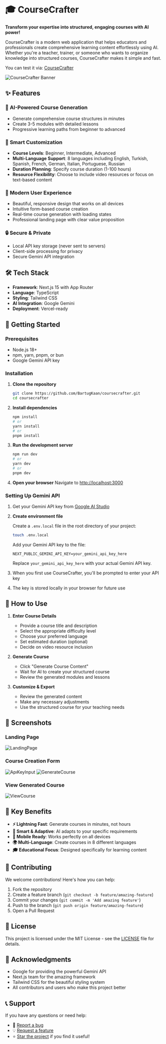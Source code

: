 # 🎓 CourseCrafter

**Transform your expertise into structured, engaging courses with AI power!**

CourseCrafter is a modern web application that helps educators and professionals create comprehensive learning content effortlessly using AI. Whether you're a teacher, trainer, or someone who wants to organize knowledge into structured courses, CourseCrafter makes it simple and fast.

You can test it via: <a href="https://course-crafter-one.vercel.app/">CourseCrafter</a>

![CourseCrafter Banner](https://img.shields.io/badge/CourseCrafter-AI%20Powered%20Course%20Creation-green?style=for-the-badge&logo=graduation-cap)

## ✨ Features

### 🚀 **AI-Powered Course Generation**

- Generate comprehensive course structures in minutes
- Create 3-5 modules with detailed lessons
- Progressive learning paths from beginner to advanced

### 🎯 **Smart Customization**

- **Course Levels**: Beginner, Intermediate, Advanced
- **Multi-Language Support**: 8 languages including English, Turkish, Spanish, French, German, Italian, Portuguese, Russian
- **Duration Planning**: Specify course duration (1-100 hours)
- **Resource Flexibility**: Choose to include video resources or focus on text-based content

### 📱 **Modern User Experience**

- Beautiful, responsive design that works on all devices
- Intuitive form-based course creation
- Real-time course generation with loading states
- Professional landing page with clear value proposition

### 🔒 **Secure & Private**

- Local API key storage (never sent to servers)
- Client-side processing for privacy
- Secure Gemini API integration

## 🛠️ Tech Stack

- **Framework**: Next.js 15 with App Router
- **Language**: TypeScript
- **Styling**: Tailwind CSS
- **AI Integration**: Google Gemini
- **Deployment**: Vercel-ready

## 🚀 Getting Started

### Prerequisites

- Node.js 18+
- npm, yarn, pnpm, or bun
- Google Gemini API key

### Installation

1. **Clone the repository**

   ```bash
   git clone https://github.com/BartugKaan/coursecrafter.git
   cd coursecrafter
   ```

2. **Install dependencies**

   ```bash
   npm install
   # or
   yarn install
   # or
   pnpm install
   ```

3. **Run the development server**

   ```bash
   npm run dev
   # or
   yarn dev
   # or
   pnpm dev
   ```

4. **Open your browser**
   Navigate to [http://localhost:3000](http://localhost:3000)

### Setting Up Gemini API

1. Get your Gemini API key from [Google AI Studio](https://aistudio.google.com/app/apikey)

2. **Create environment file**

   Create a `.env.local` file in the root directory of your project:

   ```bash
   touch .env.local
   ```

   Add your Gemini API key to the file:

   ```env
   NEXT_PUBLIC_GEMINI_API_KEY=your_gemini_api_key_here
   ```

   Replace `your_gemini_api_key_here` with your actual Gemini API key.

3. When you first use CourseCrafter, you'll be prompted to enter your API key
4. The key is stored locally in your browser for future use

## 📖 How to Use

1. **Enter Course Details**

   - Provide a course title and description
   - Select the appropriate difficulty level
   - Choose your preferred language
   - Set estimated duration (optional)
   - Decide on video resource inclusion

2. **Generate Course**

   - Click "Generate Course Content"
   - Wait for AI to create your structured course
   - Review the generated modules and lessons

3. **Customize & Export**
   - Review the generated content
   - Make any necessary adjustments
   - Use the structured course for your teaching needs

## 🎨 Screenshots

### Landing Page

![LandingPage](https://github.com/user-attachments/assets/0ac0bcff-9bb9-4f35-97c7-5ef45767761a)

### Course Creation Form

![ApıKeyInput](https://github.com/user-attachments/assets/ea87689d-6688-4502-a133-26ddd211eeee)
![GenerateCourse](https://github.com/user-attachments/assets/2c7c25b9-602e-409a-b145-4377199479bb)

### View Generated Course

![ViewCourse](https://github.com/user-attachments/assets/fa25e717-67ca-4f7e-a10c-91dfe22b06c6)

## 🌟 Key Benefits

- **⚡ Lightning Fast**: Generate courses in minutes, not hours
- **🎯 Smart & Adaptive**: AI adapts to your specific requirements
- **📱 Mobile Ready**: Works perfectly on all devices
- **🌍 Multi-Language**: Create courses in 8 different languages
- **🎓 Educational Focus**: Designed specifically for learning content

## 🤝 Contributing

We welcome contributions! Here's how you can help:

1. Fork the repository
2. Create a feature branch (`git checkout -b feature/amazing-feature`)
3. Commit your changes (`git commit -m 'Add amazing feature'`)
4. Push to the branch (`git push origin feature/amazing-feature`)
5. Open a Pull Request

## 📝 License

This project is licensed under the MIT License - see the [LICENSE](LICENSE) file for details.

## 🙏 Acknowledgments

- Google for providing the powerful Gemini API
- Next.js team for the amazing framework
- Tailwind CSS for the beautiful styling system
- All contributors and users who make this project better

## 📞 Support

If you have any questions or need help:

- 🐛 [Report a bug](https://github.com/BartugKaan/coursecrafter/issues)
- 💡 [Request a feature](https://github.com/BartugKaan/coursecrafter/issues)
- ⭐ [Star the project](https://github.com/BartugKaan/coursecrafter) if you find it useful!
